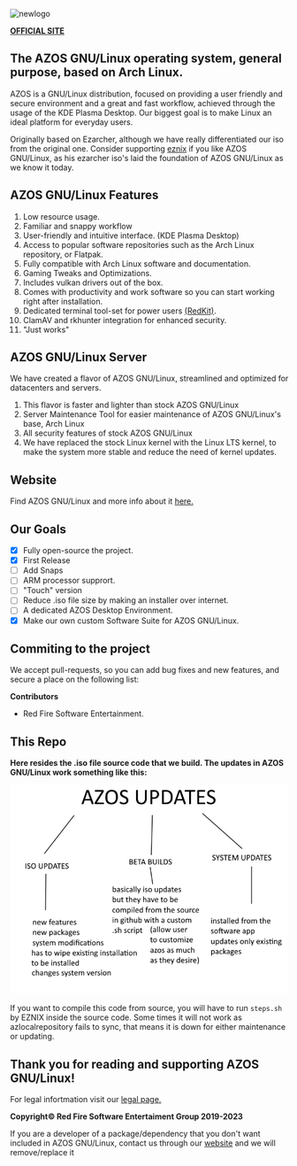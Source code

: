 ![newlogo](https://github.com/RedFireSoftwareEntertainment/AZOS-GNU-Linux/assets/98542488/09158202-4d60-48a4-8c00-00c1cadc76da)

[**OFFICIAL SITE**](https://sites.google.com/view/azosofficialsite/home)

## **The AZOS GNU/Linux operating system, general purpose, based on Arch Linux.**

AZOS is a GNU/Linux distribution, focused on providing a user friendly and secure environment and a great and fast workflow, achieved through the usage of the KDE Plasma Desktop. Our biggest goal is to make Linux an ideal platform for everyday users.

Originally based on Ezarcher, although we have really differentiated our iso from the original one. Consider supporting [eznix](https://www.youtube.com/@eznix) if you like AZOS GNU/Linux, as his ezarcher iso's laid the foundation of AZOS GNU/Linux as we know it today.

## AZOS GNU/Linux Features
 
 1. Low resource usage.
 2. Familiar and snappy workflow
 3. User-friendly and intuitive interface. (KDE Plasma Desktop)
 4. Access to popular software repositories such as the Arch Linux repository, or Flatpak. 
 5. Fully compatible with Arch Linux software and documentation.
 6. Gaming Tweaks and Optimizations.
 7. Includes vulkan drivers out of the box.
 8. Comes with productivity and work software so you can start working right after installation.
 9. Dedicated terminal tool-set for power users [(RedKit)](https://github.com/RedFireSoftwareEntertainment/RedKit).
 10. ClamAV and rkhunter integration for enhanced security.
 11. "Just works"

## AZOS GNU/Linux Server

We have created a flavor of AZOS GNU/Linux, streamlined and optimized for datacenters and servers.

1. This flavor is faster and lighter than stock AZOS GNU/Linux
2. Server Maintenance Tool for easier maintenance of AZOS GNU/Linux's base, Arch Linux
3. All security features of stock AZOS GNU/Linux
4. We have replaced the stock Linux kernel with the Linux LTS kernel, to make the system more stable and reduce the need of kernel updates.

## Website
Find AZOS GNU/Linux and more info about it [here.](https://sites.google.com/view/azosofficialsite/home)
 
## Our Goals

 

 - [x] Fully open-source the project.
 - [x] First Release
 - [ ] Add Snaps
 - [ ] ARM processor supprort.
 - [ ] "Touch" version
 - [ ] Reduce .iso file size by making an installer over internet.
 - [ ] A dedicated AZOS Desktop Environment.
 - [x] Make our own custom Software Suite for AZOS GNU/Linux.

## Commiting to the project
We accept pull-requests, so you can add bug fixes and new features, and secure a place on the following list:

**Contributors**

 - Red Fire Software Entertainment.

## **This Repo**

**Here resides the .iso file source code that we build. The updates in AZOS GNU/Linux work something like this:**

![Screenshot](https://github.com/RedFireSoftwareEntertainment/AZOS-GNU-Linux/blob/main/screenshots/howupdateswork.png?raw=true)

If you want to compile this code from source, you will have to run `steps.sh` by EZNIX inside the source code. Some times it will not work as azlocalrepository fails to sync, that means it is down for either maintenance or updating.


## **Thank you for reading and supporting AZOS GNU/Linux!**

For legal infortmation visit our [legal page.](https://sites.google.com/view/azosofficialsite/legal)

**Copyright© Red Fire Software Entertaiment Group 2019-2023** 

If you are a developer of a package/dependency that you don't want included in AZOS GNU/Linux, contact us through our [website](https://sites.google.com/view/azosofficialsite/contact-us) and we will remove/replace it
